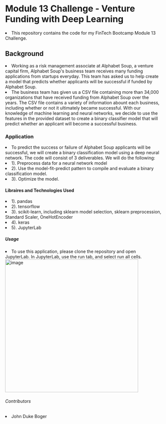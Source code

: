 <H1>Module 13 Challenge - Venture Funding with Deep Learning</H1>
<li>This repository contains the code for my FinTech Bootcamp Module 13 Challenge.</li>
<H2>Background</H2>
<li>Working as a risk management associate at Alphabet Soup, a venture capital firm, Alphabet Soup's business team receives many funding applications from startups everyday. This team has asked us to help create a model that predicts whether applicants will be successful if funded by Alphabet Soup.</li>
<li>The business team has given us a CSV file containing more than 34,000 organizations that have received funding from Alphabet Soup over the years. The CSV file contains a variety of information abount each business, including whether or not it ultimately became successful. With our knowledge of machine learning and neural networks, we decide to use the features in the provided dataset to create a binary classifier model that will predict whether an applicant will become a successful business.</li>
<H3>Application</H3>
<li>To predict the success or failure of Alphabet Soup applicants will be successful, we will create a binary classification model using a deep neural network. The code will consist of 3 deliverables. We will do the following:</li>
<li>1). Preprocess data for a neural network model</li>
<li>2). Use the model-fit-predict pattern to compile and evaluate a binary classification model.</li>
<li>3). Optimize the model.</li>
<H4>Libraires and Technologies Used</H4>
<li>1). pandas</li>
<li>2). tensorflow</li>
<li>3). scikit-learn, including sklearn model selection, sklearn preprocession, Standard Scaler, OneHotEncoder</li>
<li>4). keras</li>
<li>5). JupyterLab</li>
<H5>Usage</H5>
<li>To use this application, please clone the repository and open JupyterLab. In JupyterLab, use the run tab, and select run all cells.</li>
<img width="429" alt="image" src="https://user-images.githubusercontent.com/113187706/208977325-b159ea27-91ba-4bc7-952c-a5889988aad4.png">
<H6>Contributors</H6>
<li>John Duke Boger</li>
